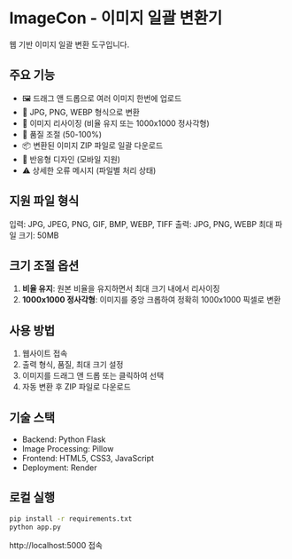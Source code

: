 # ImageCon - 이미지 일괄 변환기

웹 기반 이미지 일괄 변환 도구입니다.

## 주요 기능

- 🖼️ 드래그 앤 드롭으로 여러 이미지 한번에 업로드
- 🔄 JPG, PNG, WEBP 형식으로 변환
- 📏 이미지 리사이징 (비율 유지 또는 1000x1000 정사각형)
- 🎨 품질 조절 (50-100%)
- 📦 변환된 이미지 ZIP 파일로 일괄 다운로드
- 📱 반응형 디자인 (모바일 지원)
- ⚠️ 상세한 오류 메시지 (파일별 처리 상태)

## 지원 파일 형식

입력: JPG, JPEG, PNG, GIF, BMP, WEBP, TIFF
출력: JPG, PNG, WEBP
최대 파일 크기: 50MB

## 크기 조절 옵션

1. **비율 유지**: 원본 비율을 유지하면서 최대 크기 내에서 리사이징
2. **1000x1000 정사각형**: 이미지를 중앙 크롭하여 정확히 1000x1000 픽셀로 변환

## 사용 방법

1. 웹사이트 접속
2. 출력 형식, 품질, 최대 크기 설정
3. 이미지를 드래그 앤 드롭 또는 클릭하여 선택
4. 자동 변환 후 ZIP 파일로 다운로드

## 기술 스택

- Backend: Python Flask
- Image Processing: Pillow
- Frontend: HTML5, CSS3, JavaScript
- Deployment: Render

## 로컬 실행

```bash
pip install -r requirements.txt
python app.py
```

http://localhost:5000 접속
